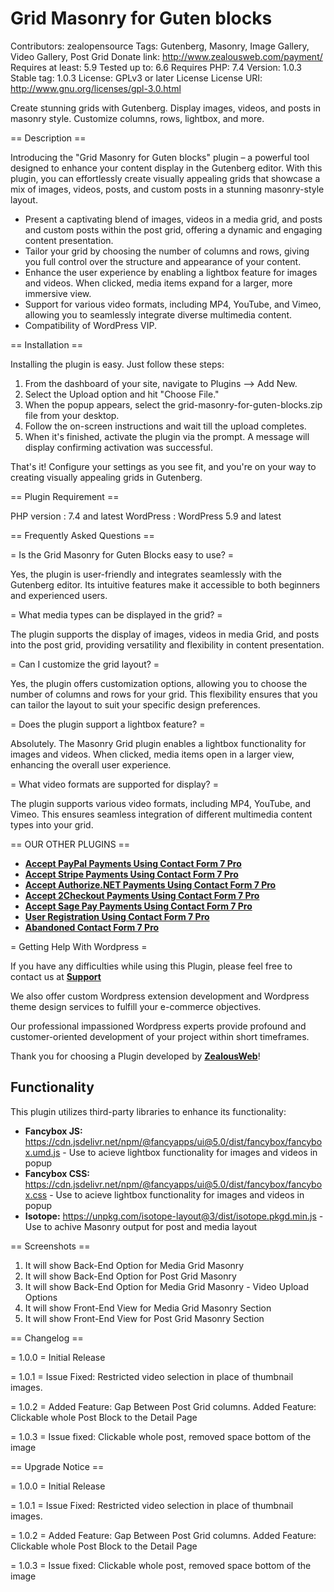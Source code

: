 # Grid Masonry for Guten blocks

Contributors: zealopensource
Tags: Gutenberg, Masonry, Image Gallery, Video Gallery, Post Grid
Donate link: http://www.zealousweb.com/payment/
Requires at least: 5.9
Tested up to: 6.6
Requires PHP: 7.4
Version: 1.0.3
Stable tag: 1.0.3
License: GPLv3 or later License
License URI: http://www.gnu.org/licenses/gpl-3.0.html

Create stunning grids with Gutenberg. Display images, videos, and posts in masonry style. Customize columns, rows, lightbox, and more.

== Description ==

Introducing the "Grid Masonry for Guten blocks" plugin – a powerful tool designed to enhance your content display in the Gutenberg editor. With this plugin, you can effortlessly create visually appealing grids that showcase a mix of images, videos, posts, and custom posts in a stunning masonry-style layout.

- Present a captivating blend of images, videos in a media grid, and posts and custom posts within the post grid, offering a dynamic and engaging content presentation.
- Tailor your grid by choosing the number of columns and rows, giving you full control over the structure and appearance of your content.
- Enhance the user experience by enabling a lightbox feature for images and videos. When clicked, media items expand for a larger, more immersive view.
- Support for various video formats, including MP4, YouTube, and Vimeo, allowing you to seamlessly integrate diverse multimedia content.
- Compatibility of WordPress VIP.

== Installation ==

Installing the plugin is easy. Just follow these steps:

1. From the dashboard of your site, navigate to Plugins --> Add New.
2. Select the Upload option and hit "Choose File."
3. When the popup appears, select the grid-masonry-for-guten-blocks.zip file from your desktop.
4. Follow the on-screen instructions and wait till the upload completes.
5. When it's finished, activate the plugin via the prompt. A message will display confirming activation was successful.

That's it! Configure your settings as you see fit, and you're on your way to creating visually appealing grids in Gutenberg.

== Plugin Requirement ==

PHP version : 7.4 and latest
WordPress   : WordPress 5.9 and latest

== Frequently Asked Questions ==

= Is the Grid Masonry for Guten Blocks easy to use? =

Yes, the plugin is user-friendly and integrates seamlessly with the Gutenberg editor. Its intuitive features make it accessible to both beginners and experienced users.

= What media types can be displayed in the grid? =

The plugin supports the display of images, videos in media Grid, and posts into the post grid, providing versatility and flexibility in content presentation.

= Can I customize the grid layout? =

Yes, the plugin offers customization options, allowing you to choose the number of columns and rows for your grid. This flexibility ensures that you can tailor the layout to suit your specific design preferences.

= Does the plugin support a lightbox feature? =

Absolutely. The Masonry Grid plugin enables a lightbox functionality for images and videos. When clicked, media items open in a larger view, enhancing the overall user experience.

= What video formats are supported for display? =

The plugin supports various video formats, including MP4, YouTube, and Vimeo. This ensures seamless integration of different multimedia content types into your grid.

== OUR OTHER PLUGINS ==

* <strong>[Accept PayPal Payments Using Contact Form 7 Pro](https://store.zealousweb.com/accept-paypal-payments-using-contact-form-7-pro)</strong>
* <strong>[Accept Stripe Payments Using Contact Form 7 Pro](https://store.zealousweb.com/accept-stripe-payments-using-contact-form-7-pro)</strong>
* <strong>[Accept Authorize.NET Payments Using Contact Form 7 Pro](https://store.zealousweb.com/accept-authorize-net-payments-using-contact-form-7-pro)</strong>
* <strong>[Accept 2Checkout Payments Using Contact Form 7 Pro](https://store.zealousweb.com/accept-2checkout-payments-using-contact-form-7-pro)</strong>
* <strong>[Accept Sage Pay Payments Using Contact Form 7 Pro](https://store.zealousweb.com/accept-sage-pay-opayo-payments-using-contact-form-7-pro)</strong>
* <strong>[User Registration Using Contact Form 7 Pro](https://store.zealousweb.com/user-registration-using-contact-form-7-pro)</strong>
* <strong>[Abandoned Contact Form 7 Pro](https://store.zealousweb.com/abandoned-contact-form-7-pro)</strong>


= Getting Help With Wordpress =

If you have any difficulties while using this Plugin, please feel free to contact us at <strong>[Support](https://support.zealousweb.com/portal/en/home)</strong>

We also offer custom Wordpress extension development and Wordpress theme design services to fulfill your e-commerce objectives.

Our professional impassioned Wordpress experts provide profound and customer-oriented development of your project within short timeframes.

Thank you for choosing a Plugin developed by <strong>[ZealousWeb](https://www.zealousweb.com)</strong>!

## Functionality

This plugin utilizes third-party libraries to enhance its functionality:

- **Fancybox JS:** https://cdn.jsdelivr.net/npm/@fancyapps/ui@5.0/dist/fancybox/fancybox.umd.js - Use to acieve lightbox functionality for images and videos in popup
- **Fancybox CSS:** https://cdn.jsdelivr.net/npm/@fancyapps/ui@5.0/dist/fancybox/fancybox.css - Use to acieve lightbox functionality for images and videos in popup
- **Isotope:** https://unpkg.com/isotope-layout@3/dist/isotope.pkgd.min.js - Use to achive Masonry output for post and media layout

== Screenshots ==

1. It will show Back-End Option for Media Grid Masonry
2. It will show Back-End Option for Post Grid Masonry
3. It will show Back-End Option for Media Grid Masonry - Video Upload Options
4. It will show Front-End View for Media Grid Masonry Section
5. It will show Front-End View for Post Grid Masonry Section

== Changelog ==

= 1.0.0 =
Initial Release

= 1.0.1 =
Issue Fixed: Restricted video selection in place of thumbnail images.

= 1.0.2 =
Added Feature: Gap Between Post Grid columns.
Added Feature: Clickable whole Post Block to the Detail Page

= 1.0.3 =
Issue fixed: Clickable whole post, removed space bottom of the image 

== Upgrade Notice ==

= 1.0.0 =
Initial Release

= 1.0.1 =
Issue Fixed: Restricted video selection in place of thumbnail images.

= 1.0.2 =
Added Feature: Gap Between Post Grid columns.
Added Feature: Clickable whole Post Block to the Detail Page

= 1.0.3 =
Issue fixed: Clickable whole post, removed space bottom of the image 
